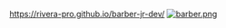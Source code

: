 https://rivera-pro.github.io/barber-jr-dev/
[![barber.png](https://i.postimg.cc/2y7mdd3F/barber.png)](https://postimg.cc/N2FWBH65)
